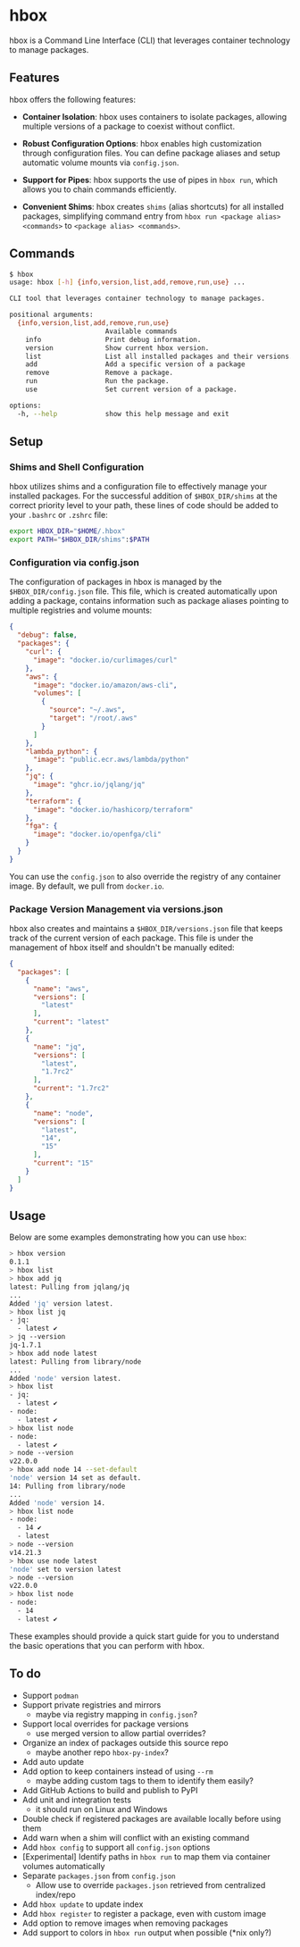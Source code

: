 # hbox

hbox is a Command Line Interface (CLI) that leverages container technology to manage packages.

## Features

hbox offers the following features:

- **Container Isolation**: hbox uses containers to isolate packages, allowing multiple versions of a package to coexist without conflict.

- **Robust Configuration Options**: hbox enables high customization through configuration files. You can define package aliases and setup automatic volume mounts via `config.json`.

- **Support for Pipes**: hbox supports the use of pipes in `hbox run`, which allows you to chain commands efficiently.

- **Convenient Shims**: hbox creates `shims` (alias shortcuts) for all installed packages, simplifying command entry from `hbox run <package alias> <commands>` to `<package alias> <commands>`.

## Commands

```sh
$ hbox
usage: hbox [-h] {info,version,list,add,remove,run,use} ...

CLI tool that leverages container technology to manage packages.

positional arguments:
  {info,version,list,add,remove,run,use}
                        Available commands
    info                Print debug information.
    version             Show current hbox version.
    list                List all installed packages and their versions.
    add                 Add a specific version of a package
    remove              Remove a package.
    run                 Run the package.
    use                 Set current version of a package.

options:
  -h, --help            show this help message and exit
```

## Setup

### Shims and Shell Configuration

hbox utilizes shims and a configuration file to effectively manage your installed packages. For the successful addition of `$HBOX_DIR/shims` at the correct priority level to your path, these lines of code should be added to your `.bashrc` or `.zshrc` file:

```sh
export HBOX_DIR="$HOME/.hbox"
export PATH="$HBOX_DIR/shims":$PATH
```

### Configuration via config.json

The configuration of packages in hbox is managed by the `$HBOX_DIR/config.json` file. This file, which is created automatically upon adding a package, contains information such as package aliases pointing to multiple registries and volume mounts:

```json
{
  "debug": false,
  "packages": {
    "curl": {
      "image": "docker.io/curlimages/curl"
    },
    "aws": {
      "image": "docker.io/amazon/aws-cli",
      "volumes": [
        {
          "source": "~/.aws",
          "target": "/root/.aws"
        }
      ]
    },
    "lambda_python": {
      "image": "public.ecr.aws/lambda/python"
    },
    "jq": {
      "image": "ghcr.io/jqlang/jq"
    },
    "terraform": {
      "image": "docker.io/hashicorp/terraform"
    },
    "fga": {
      "image": "docker.io/openfga/cli"
    }
  }
}
```

You can use the `config.json` to also override the registry of any container image. By default, we pull from `docker.io`.

### Package Version Management via versions.json

hbox also creates and maintains a `$HBOX_DIR/versions.json` file that keeps track of the current version of each package. This file is under the management of hbox itself and shouldn't be manually edited:

```json
{
  "packages": [
    {
      "name": "aws",
      "versions": [
        "latest"
      ],
      "current": "latest"
    },
    {
      "name": "jq",
      "versions": [
        "latest",
        "1.7rc2"
      ],
      "current": "1.7rc2"
    },
    {
      "name": "node",
      "versions": [
        "latest",
        "14",
        "15"
      ],
      "current": "15"
    }
  ]
}
```

## Usage

Below are some examples demonstrating how you can use `hbox`:

```sh
> hbox version
0.1.1
> hbox list
> hbox add jq
latest: Pulling from jqlang/jq
...
Added 'jq' version latest.
> hbox list jq
- jq:
  - latest ✔
> jq --version
jq-1.7.1
> hbox add node latest
latest: Pulling from library/node
...
Added 'node' version latest.
> hbox list
- jq:
  - latest ✔
- node:
  - latest ✔
> hbox list node
- node:
  - latest ✔
> node --version
v22.0.0
> hbox add node 14 --set-default
'node' version 14 set as default.
14: Pulling from library/node
...
Added 'node' version 14.
> hbox list node
- node:
  - 14 ✔
  - latest
> node --version
v14.21.3
> hbox use node latest
'node' set to version latest
> node --version
v22.0.0
> hbox list node
- node:
  - 14
  - latest ✔
```

These examples should provide a quick start guide for you to understand the basic operations that you can perform with hbox.

## To do

- Support `podman`
- Support private registries and mirrors
  - maybe via registry mapping in `config.json`?
- Support local overrides for package versions
  - use merged version to allow partial overrides?
- Organize an index of packages outside this source repo
  - maybe another repo `hbox-py-index`?
- Add auto update
- Add option to keep containers instead of using `--rm`
  - maybe adding custom tags to them to identify them easily?
- Add GitHub Actions to build and publish to PyPI
- Add unit and integration tests
  - it should run on Linux and Windows 
- Double check if registered packages are available locally before using them
- Add warn when a shim will conflict with an existing command
- Add `hbox config` to support all `config.json` options
- [Experimental] Identify paths in `hbox run` to map them via container volumes automatically
- Separate `packages.json` from `config.json`
  - Allow use to override `packages.json` retrieved from centralized index/repo
- Add `hbox update` to update index
- Add `hbox register` to register a package, even with custom image
- Add option to remove images when removing packages
- Add support to colors in `hbox run` output when possible (*nix only?)
